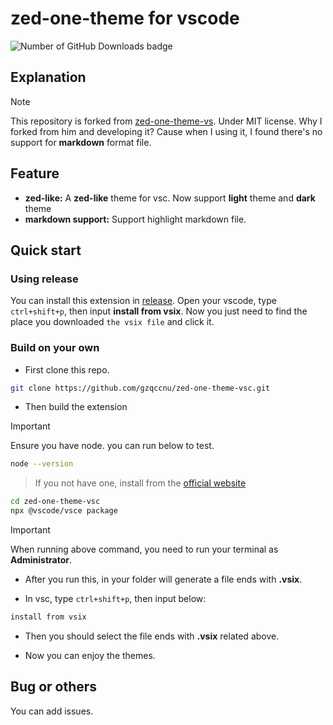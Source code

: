 # zed-one-theme for vscode

![Number of GitHub Downloads badge](https://img.shields.io/github/downloads/gzqccnu/zed-one-theme-vsc/total?color=pink&label=GitHub%20Downloads)

## Explanation
> [!Note]
> This repository is forked from [zed-one-theme-vs](https://github.com/arrrrny/zed-one-theme-vs). Under MIT license.
> Why I forked from him and developing it? Cause when I using it, I found there's no support for **markdown** format file.

## Feature
- **zed-like:**
A **zed-like** theme for vsc. Now support **light** theme and **dark** theme
- **markdown support:**
Support highlight markdown file.

## Quick start

### Using release
You can install this extension in [release](https://github.com/gzqccnu/zed-one-theme-vsc/releases/download/0.1.0/zed-one-theme-0.1.0.vsix).
Open your vscode, type `ctrl+shift+p`, then input **install from vsix**. Now you just need to find
the place you downloaded `the vsix file` and click it. 

### Build on your own

- First clone this repo.
```bash
git clone https://github.com/gzqccnu/zed-one-theme-vsc.git
```
- Then build the extension
> [!Important]
> Ensure you have node.
> you can run below to test.
```bash
node --version
```
> If you not have one, install from the [official website](https://nodejs.org/) 

```bash
cd zed-one-theme-vsc
npx @vscode/vsce package
```
> [!Important]
> When running above command, you need to run your terminal as **Administrator**.

- After you run this, in your folder will generate a file ends with **.vsix**.

- In vsc, type `ctrl+shift+p`, then input below:
```markdown
install from vsix
```
- Then you should select the file ends with **.vsix** related above.

- Now you can enjoy the themes.

## Bug or others
You can add issues.
